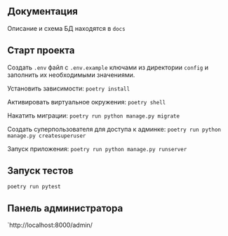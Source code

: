 ## Документация
Описание и схема БД находятся в `docs`

## Старт проекта

Создать `.env` файл с `.env.example` ключами из директории `config` и заполнить их необходимыми значениями.

Установить зависимости:
`poetry install`

Активировать виртуальное окружения:
`poetry shell`

Накатить миграции:
`poetry run python manage.py migrate`

Создать суперпользователя для доступа к админке:
`poetry run python manage.py createsuperuser`

Запуск приложения:
`poetry run python manage.py runserver`

## Запуск тестов
`poetry run pytest`

## Панель администратора
`http://localhost:8000/admin/
